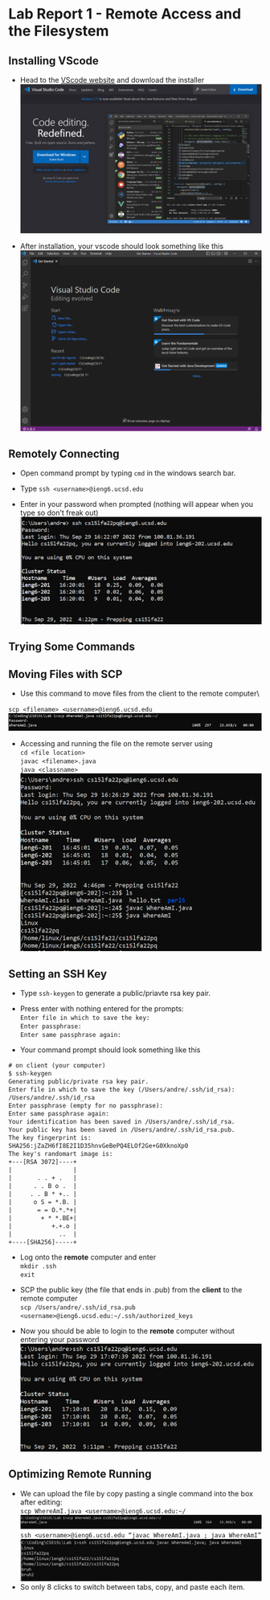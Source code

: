 # Lab Report 1 - Remote Access and the Filesystem

## Installing VScode
- Head to the [VScode website](https://code.visualstudio.com/) and download the installer\
![Image](vscode1.png)

- After installation, your vscode should look something like this
![Image](vscode2.png)

## Remotely Connecting
- Open command prompt by typing `cmd` in the windows search bar.

- Type ``ssh <username>@ieng6.ucsd.edu`` 

- Enter in your password when prompted (nothing will appear when you type so don't freak out)\
![Image](remote1.png)

## Trying Some Commands


## Moving Files with SCP
- Use this command to move files from the client to the remote computer\

``scp <filename> <username>@ieng6.ucsd.edu ``\
![Image](scp1.png)

- Accessing and running the file on the remote server using\
``cd <file location>``\
``javac <filename>.java``\
``java <classname>``\
![Image](scp2.png)

## Setting an SSH Key
- Type ``ssh-keygen`` to generate a public/priavte rsa key pair.

- Press enter with nothing entered for the prompts: \
``Enter file in which to save the key:``\
``Enter passphrase:``\
``Enter same passphrase again: ``

- Your command prompt should look something like this

``` 
# on client (your computer)
$ ssh-keygen
Generating public/private rsa key pair.
Enter file in which to save the key (/Users/andre/.ssh/id_rsa): /Users/andre/.ssh/id_rsa
Enter passphrase (empty for no passphrase): 
Enter same passphrase again: 
Your identification has been saved in /Users/andre/.ssh/id_rsa.
Your public key has been saved in /Users/andre/.ssh/id_rsa.pub.
The key fingerprint is:
SHA256:jZaZH6fI8E2I1D35hnvGeBePQ4ELOf2Ge+G0XknoXp0 
The key's randomart image is:
+---[RSA 3072]----+
|                 |
|       . . + .   |
|      . . B o .  |
|     . . B * +.. |
|      o S = *.B. |
|       = = O.*.*+|
|        + * *.BE+|
|           +.+.o |
|             ..  |
+----[SHA256]-----+ 
```
- Log onto the **remote** computer and enter\
``mkdir .ssh``\
``exit``

- SCP the public key (the file that ends in .pub) from the **client** to the remote computer\
``scp /Users/andre/.ssh/id_rsa.pub <username>@ieng6.ucsd.edu:~/.ssh/authorized_keys``

- Now you should be able to login to the **remote** computer without entering your password\
![Image](ssh1.png)

## Optimizing Remote Running
- We can upload the file by copy pasting a single command into the box after editing:\
``scp WhereAmI.java <username>@ieng6.ucsd.edu:~/ ``\
![Image](optimizing1.png)\
``ssh <username>@ieng6.ucsd.edu “javac WhereAmI.java ; java WhereAmI”``\
![Image](optimizing2.png)
- So only 8 clicks to switch between tabs, copy, and paste each item.
